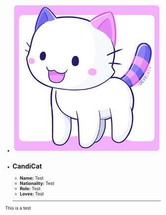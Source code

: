 * ![CandiCat](img/CandiCat.png)

* ## CandiCat
  * **Name:** Test
  * **Nationality:** Test
  * **Role:** Test
  * **Loves:** Test

  ---

This is a test

